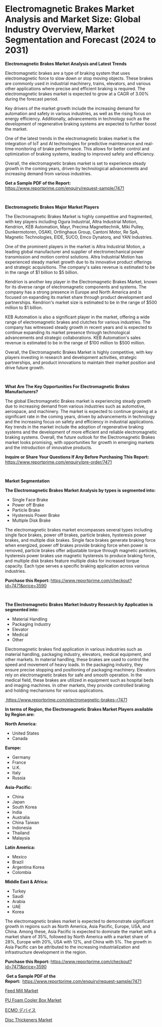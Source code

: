 <p><h1>Electromagnetic Brakes Market Analysis and Market Size: Global Industry Overview, Market Segmentation and Forecast (2024 to 2031)</h1></p><p><strong>Electromagnetic Brakes Market Analysis and Latest Trends</strong></p>
<p><p>Electromagnetic brakes are a type of braking system that uses electromagnetic force to slow down or stop moving objects. These brakes are commonly used in industrial machinery, trains, elevators, and various other applications where precise and efficient braking is required. The electromagnetic brakes market is expected to grow at a CAGR of 3.00% during the forecast period.</p><p>Key drivers of the market growth include the increasing demand for automation and safety in various industries, as well as the rising focus on energy efficiency. Additionally, advancements in technology such as the development of regenerative braking systems are expected to further boost the market.</p><p>One of the latest trends in the electromagnetic brakes market is the integration of IoT and AI technologies for predictive maintenance and real-time monitoring of brake performance. This allows for better control and optimization of braking systems, leading to improved safety and efficiency.</p><p>Overall, the electromagnetic brakes market is set to experience steady growth in the coming years, driven by technological advancements and increasing demand from various industries.</p></p>
<p><strong>Get a Sample PDF of the Report:&nbsp;</strong> <a href="https://www.reportprime.com/enquiry/request-sample/7471">https://www.reportprime.com/enquiry/request-sample/7471</a></p>
<p>&nbsp;</p>
<p><strong>Electromagnetic Brakes Major Market Players</strong></p>
<p><p>The Electromagnetic Brakes Market is highly competitive and fragmented, with key players including Ogura Industrial, Altra Industrial Motion, Kendrion, KEB Automation, Mayr, Precima Magnettechnik, Miki Pulley, Dunkermotoren, OSAKI, Ortlinghaus Group, Cantoni Motor, Re SpA, Magnetic Technologies, EIDE, SUCO, Emco Dynatorq, and YAN Industries.</p><p>One of the prominent players in the market is Altra Industrial Motion, a leading global manufacturer and supplier of electromechanical power transmission and motion control solutions. Altra Industrial Motion has experienced steady market growth due to its innovative product offerings and strategic acquisitions. The company's sales revenue is estimated to be in the range of $1 billion to $5 billion.</p><p>Kendrion is another key player in the Electromagnetic Brakes Market, known for its diverse range of electromagnetic components and systems. The company has a strong presence in Europe and North America and is focused on expanding its market share through product development and partnerships. Kendrion's market size is estimated to be in the range of $500 million to $1 billion.</p><p>KEB Automation is also a significant player in the market, offering a wide range of electromagnetic brakes and clutches for various industries. The company has witnessed steady growth in recent years and is expected to continue expanding its market presence through technological advancements and strategic collaborations. KEB Automation's sales revenue is estimated to be in the range of $100 million to $500 million.</p><p>Overall, the Electromagnetic Brakes Market is highly competitive, with key players investing in research and development activities, strategic partnerships, and product innovations to maintain their market position and drive future growth.</p></p>
<p>&nbsp;</p>
<p><strong>What Are The Key Opportunities For Electromagnetic Brakes Manufacturers?</strong></p>
<p><p>The global Electromagnetic Brakes market is experiencing steady growth due to increasing demand from various industries such as automotive, aerospace, and machinery. The market is expected to continue growing at a significant rate in the coming years, driven by advancements in technology and the increasing focus on safety and efficiency in industrial applications. Key trends in the market include the adoption of regenerative braking systems and the development of more efficient and reliable electromagnetic braking systems. Overall, the future outlook for the Electromagnetic Brakes market looks promising, with opportunities for growth in emerging markets and the introduction of innovative products.</p></p>
<p><strong>Inquire or Share Your Questions If Any Before Purchasing This Report:</strong> <a href="https://www.reportprime.com/enquiry/pre-order/7471">https://www.reportprime.com/enquiry/pre-order/7471</a></p>
<p>&nbsp;</p>
<p><strong>Market Segmentation</strong></p>
<p><strong>The Electromagnetic Brakes Market Analysis by types is segmented into:</strong></p>
<p><ul><li>Single Face Brake</li><li>Power off Brake</li><li>Particle Brake</li><li>Hysteresis Power Brake</li><li>Multiple Disk Brake</li></ul></p>
<p><p>The electromagnetic brakes market encompasses several types including single face brakes, power off brakes, particle brakes, hysteresis power brakes, and multiple disk brakes. Single face brakes generate braking force when energized, power off brakes provide braking force when power is removed, particle brakes offer adjustable torque through magnetic particles, hysteresis power brakes use magnetic hysteresis to produce braking force, and multiple disk brakes feature multiple disks for increased torque capacity. Each type serves a specific braking application across various industries.</p></p>
<p><strong>Purchase this Report:&nbsp;</strong><a href="https://www.reportprime.com/checkout?id=7471&price=3590">https://www.reportprime.com/checkout?id=7471&price=3590</a></p>
<p>&nbsp;</p>
<p><strong>The Electromagnetic Brakes Market Industry Research by Application is segmented into:</strong></p>
<p><ul><li>Material Handling</li><li>Packaging Industry</li><li>Elevator</li><li>Medical</li><li>Other</li></ul></p>
<p><p>Electromagnetic brakes find application in various industries such as material handling, packaging industry, elevators, medical equipment, and other markets. In material handling, these brakes are used to control the speed and movement of heavy loads. In the packaging industry, they ensure precise stopping and positioning of packaging machinery. Elevators rely on electromagnetic brakes for safe and smooth operation. In the medical field, these brakes are utilized in equipment such as hospital beds and imaging machines. In other markets, they provide controlled braking and holding mechanisms for various applications.</p></p>
<p><a href="https://www.reportprime.com/electromagnetic-brakes-r7471">&nbsp;https://www.reportprime.com/electromagnetic-brakes-r7471</a></p>
<p><strong>In terms of Region, the Electromagnetic Brakes Market Players available by Region are:</strong></p>
<p>
    <p> <strong> North America: </strong>
        <ul>
            <li>United States</li>
            <li>Canada</li>
        </ul>
        </p> 
    <p> <strong> Europe: </strong>
        <ul>
            <li>Germany</li>
            <li>France</li>
            <li>U.K.</li>
            <li>Italy</li>
            <li>Russia</li>
        </ul>
        </p> 
    <p> <strong> Asia-Pacific: </strong>
        <ul>
            <li>China</li>
            <li>Japan</li>
            <li>South Korea</li>
            <li>India</li>
            <li>Australia</li>
            <li>China Taiwan</li>
            <li>Indonesia</li>
            <li>Thailand</li>
            <li>Malaysia</li>
        </ul>
        </p> 
    <p> <strong> Latin America: </strong>
        <ul>
            <li>Mexico</li>
            <li>Brazil</li>
            <li>Argentina Korea</li>
            <li>Colombia</li>
        </ul>
        </p> 
    <p> <strong> Middle East & Africa: </strong>
        <ul>
            <li>Turkey</li>
            <li>Saudi</li>
            <li>Arabia</li>
            <li>UAE</li>
            <li>Korea</li>
        </ul>
    </p>
    </p>
<p><p>The electromagnetic brakes market is expected to demonstrate significant growth in regions such as North America, Asia Pacific, Europe, USA, and China. Among these, Asia Pacific is expected to dominate the market with a market share of 35%, followed by North America with a market share of 28%, Europe with 20%, USA with 12%, and China with 5%. The growth in Asia Pacific can be attributed to the increasing industrialization and infrastructure development in the region.</p></p>
<p><strong>Purchase this Report: </strong><a href="https://www.reportprime.com/checkout?id=7471&price=3590">https://www.reportprime.com/checkout?id=7471&price=3590</a></p>
<p>&nbsp;<strong>Get a Sample PDF of the Report:&nbsp;&nbsp;</strong><a href="https://www.reportprime.com/enquiry/request-sample/7471">https://www.reportprime.com/enquiry/request-sample/7471</a></p>
<p><strong></strong></p>
<p><p><a href="https://github.com/CliffMedina6/Market-Research-Report-List-4/blob/main/feed-mill-market.md">Feed Mill Market</a></p><p><a href="https://www.linkedin.com/pulse/pu-foam-cooler-box-market-size-furnishes-valuable-information-qyrlc?trackingId=HKOYEz3P3plGPYxgneXPjQ%3D%3D">PU Foam Cooler Box Market</a></p><p><a href="https://github.com/mreklxf44233/Market-Research-Report-List-1/blob/main/578764324779.md">ECMO デバイス</a></p><p><a href="https://www.linkedin.com/pulse/disc-thickeners-market-analysis-examines-its-scope-growth-wxspc?trackingId=OU%2BDGjtOBlspjE3URyCxfA%3D%3D">Disc Thickeners Market</a></p></p>